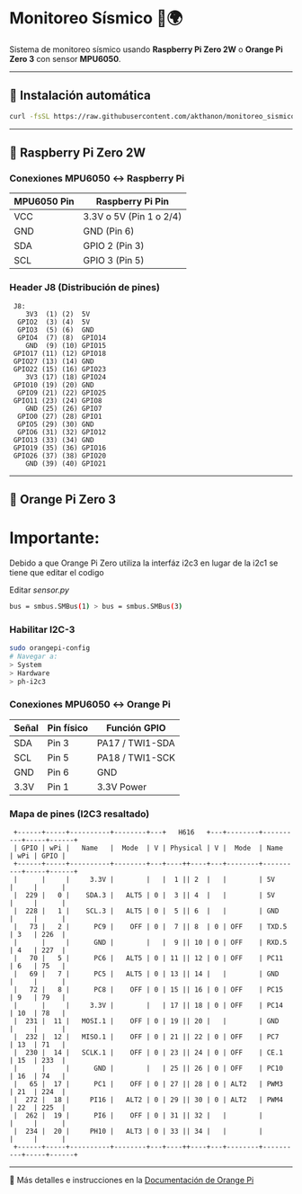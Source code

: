 
# Monitoreo Sísmico 📡🌍

Sistema de monitoreo sísmico usando **Raspberry Pi Zero 2W** o **Orange Pi Zero 3** con sensor **MPU6050**.

---

## 🚀 Instalación automática

```bash
curl -fsSL https://raw.githubusercontent.com/akthanon/monitoreo_sismico/refs/heads/main/autoinstall.sh | sh
```

---

## 🍓 Raspberry Pi Zero 2W

### Conexiones MPU6050 ↔ Raspberry Pi

| MPU6050 Pin | Raspberry Pi Pin        |
| ----------- | ----------------------- |
| VCC         | 3.3V o 5V (Pin 1 o 2/4) |
| GND         | GND (Pin 6)             |
| SDA         | GPIO 2 (Pin 3)          |
| SCL         | GPIO 3 (Pin 5)          |

### Header J8 (Distribución de pines)

```
 J8:
    3V3  (1) (2)  5V
  GPIO2  (3) (4)  5V
  GPIO3  (5) (6)  GND
  GPIO4  (7) (8)  GPIO14
    GND  (9) (10) GPIO15
 GPIO17 (11) (12) GPIO18
 GPIO27 (13) (14) GND
 GPIO22 (15) (16) GPIO23
    3V3 (17) (18) GPIO24
 GPIO10 (19) (20) GND
  GPIO9 (21) (22) GPIO25
 GPIO11 (23) (24) GPIO8
    GND (25) (26) GPIO7
  GPIO0 (27) (28) GPIO1
  GPIO5 (29) (30) GND
  GPIO6 (31) (32) GPIO12
 GPIO13 (33) (34) GND
 GPIO19 (35) (36) GPIO16
 GPIO26 (37) (38) GPIO20
    GND (39) (40) GPIO21
```

---

## 🍊 Orange Pi Zero 3
# Importante:

Debido a que Orange Pi Zero utiliza la interfáz i2c3 en lugar de la i2c1 se tiene que editar el codigo

Editar *sensor.py* 
```bash
bus = smbus.SMBus(1) > bus = smbus.SMBus(3)
```

### Habilitar I2C-3

```bash
sudo orangepi-config
# Navegar a:
> System
> Hardware
> ph-i2c3
```



### Conexiones MPU6050 ↔ Orange Pi

| Señal | Pin físico | Función GPIO    |
| ----- | ---------- | --------------- |
| SDA   | Pin 3      | PA17 / TWI1-SDA |
| SCL   | Pin 5      | PA18 / TWI1-SCK |
| GND   | Pin 6      | GND             |
| 3.3V  | Pin 1      | 3.3V Power      |

### Mapa de pines (I2C3 resaltado)

```
 +------+-----+----------+--------+---+   H616   +---+--------+----------+-----+------+
 | GPIO | wPi |   Name   |  Mode  | V | Physical | V |  Mode  | Name     | wPi | GPIO |
 +------+-----+----------+--------+---+----++----+---+--------+----------+-----+------+
 |      |     |     3.3V |        |   |  1 || 2  |   |        | 5V       |     |      |
 |  229 |   0 |    SDA.3 |   ALT5 | 0 |  3 || 4  |   |        | 5V       |     |      |
 |  228 |   1 |    SCL.3 |   ALT5 | 0 |  5 || 6  |   |        | GND      |     |      |
 |   73 |   2 |      PC9 |    OFF | 0 |  7 || 8  | 0 | OFF    | TXD.5    | 3   | 226  |
 |      |     |      GND |        |   |  9 || 10 | 0 | OFF    | RXD.5    | 4   | 227  |
 |   70 |   5 |      PC6 |   ALT5 | 0 | 11 || 12 | 0 | OFF    | PC11     | 6   | 75   |
 |   69 |   7 |      PC5 |   ALT5 | 0 | 13 || 14 |   |        | GND      |     |      |
 |   72 |   8 |      PC8 |    OFF | 0 | 15 || 16 | 0 | OFF    | PC15     | 9   | 79   |
 |      |     |     3.3V |        |   | 17 || 18 | 0 | OFF    | PC14     | 10  | 78   |
 |  231 |  11 |   MOSI.1 |    OFF | 0 | 19 || 20 |   |        | GND      |     |      |
 |  232 |  12 |   MISO.1 |    OFF | 0 | 21 || 22 | 0 | OFF    | PC7      | 13  | 71   |
 |  230 |  14 |   SCLK.1 |    OFF | 0 | 23 || 24 | 0 | OFF    | CE.1     | 15  | 233  |
 |      |     |      GND |        |   | 25 || 26 | 0 | OFF    | PC10     | 16  | 74   |
 |   65 |  17 |      PC1 |    OFF | 0 | 27 || 28 | 0 | ALT2   | PWM3     | 21  | 224  |
 |  272 |  18 |     PI16 |   ALT2 | 0 | 29 || 30 | 0 | ALT2   | PWM4     | 22  | 225  |
 |  262 |  19 |      PI6 |    OFF | 0 | 31 || 32 |   |        |          |     |      |
 |  234 |  20 |     PH10 |   ALT3 | 0 | 33 || 34 |   |        |          |     |      |
 +------+-----+----------+--------+---+----++----+---+--------+----------+-----+------+
```

---

📎 Más detalles e instrucciones en la [Documentación de Orange Pi]([https://github.com/akthanon/monitoreo_sismico](http://www.orangepi.org/orangepiwiki/index.php/Orange_Pi_Zero_3))
